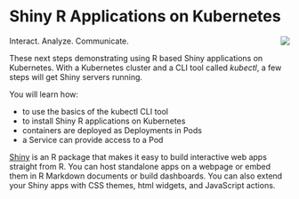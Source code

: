 # Shiny R Applications on Kubernetes #

<img align="right" src="/javajon/courses/kubernetes-applications/r-shiny/assets/shiny.png">

Interact. Analyze. Communicate.

These next steps demonstrating using R based Shiny applications on Kubernetes. With a Kubernetes cluster and a CLI tool called _kubectl_, a few steps will get Shiny servers running.

You will learn how:

- to use the basics of the kubectl CLI tool
- to install Shiny R applications on Kubernetes
- containers are deployed as Deployments in Pods
- a Service can provide access to a Pod

[Shiny](https://shiny.rstudio.com/) is an R package that makes it easy to build interactive web apps straight from R. You can host standalone apps on a webpage or embed them in R Markdown documents or build dashboards. You can also extend your Shiny apps with CSS themes, html widgets, and JavaScript actions.
